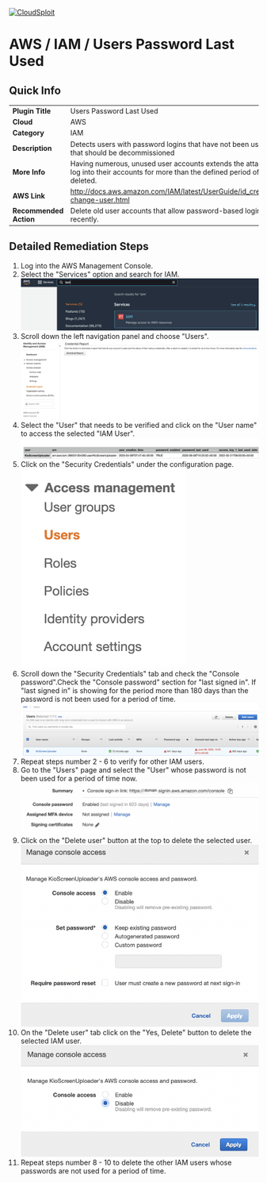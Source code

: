 [![CloudSploit](https://cloudsploit.com/img/logo-new-big-text-100.png "CloudSploit")](https://cloudsploit.com)

# AWS / IAM / Users Password Last Used

## Quick Info

| | |
|-|-|
| **Plugin Title** | Users Password Last Used |
| **Cloud** | AWS |
| **Category** | IAM |
| **Description** | Detects users with password logins that have not been used for a period of time and that should be decommissioned |
| **More Info** | Having numerous, unused user accounts extends the attack surface. If users do not log into their accounts for more than the defined period of time, the account should be deleted. |
| **AWS Link** | http://docs.aws.amazon.com/IAM/latest/UserGuide/id_credentials_passwords_admin-change-user.html |
| **Recommended Action** | Delete old user accounts that allow password-based logins and have not been used recently. |

## Detailed Remediation Steps
1. Log into the AWS Management Console.
2. Select the "Services" option and search for IAM. </br> <img src="/resources/aws/iam/users-password-last-used/step2.png"/>
3. Scroll down the left navigation panel and choose "Users". </br><img src="/resources/aws/iam/users-password-last-used/step3.png"/>
4. Select the "User" that needs to be verified and click on the "User name" to access the selected "IAM User".</br><img src="/resources/aws/iam/users-password-last-used/step4.png"/>
5. Click on the "Security Credentials" under the configuration page.</br><img src="/resources/aws/iam/users-password-last-used/step5.png"/>
6. Scroll down the "Security Credentials" tab and check the "Console password".Check the "Console password" section for "last signed in". If "last signed in" is showing for the period more than 180 days than the password is not been used for a period of time.</br><img src="/resources/aws/iam/users-password-last-used/step6.png"/>
7. Repeat steps number 2 - 6 to verify for other IAM users.</br>
8. Go to the "Users" page and select the "User" whose password is not been used for a period of time now. </br><img src="/resources/aws/iam/users-password-last-used/step8.png"/>
9. Click on the "Delete user" button at the top to delete the selected user. </br><img src="/resources/aws/iam/users-password-last-used/step9.png"/>
10. On the "Delete user" tab click on the "Yes, Delete" button to delete the selected IAM user. </br><img src="/resources/aws/iam/users-password-last-used/step10.png"/>
11. Repeat steps number 8 - 10 to delete the other IAM users whose passwords are not used for a period of time. </br>
